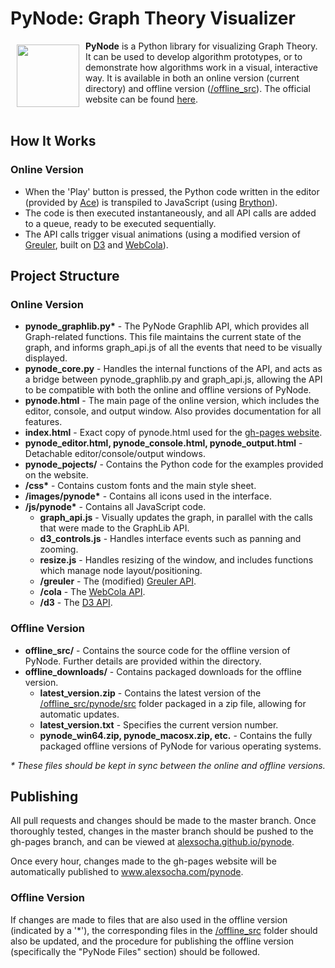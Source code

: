 # PyNode: Graph Theory Visualizer
<a href="http://www.alexsocha.com/pynode"><img src="http://www.alexsocha.com/images/pynode/logo.png" align="left" hspace="10" vspace="6" width="100px" height="100px"></a>
**PyNode** is a Python library for visualizing Graph Theory. It can be used to develop algorithm prototypes, or to demonstrate how algorithms work in a visual, interactive way. It is available in both an online version (current directory) and offline version (<a href="https://github.com/alexsocha/pynode/tree/master/offline_src">/offline_src</a>). The official website can be found <a href="http://www.alexsocha.com/pynode">here</a>.
<br><br>

## How It Works
### Online Version
* When the 'Play' button is pressed, the Python code written in the editor (provided by <a href="https://ace.c9.io/#nav=about">Ace</a>) is transpiled to JavaScript (using <a href="https://github.com/mauriciopoppe/greuler">Brython</a>).
* The code is then executed instantaneously, and all API calls are added to a queue, ready to be executed sequentially.
* The API calls trigger visual animations (using a modified version of <a href="https://github.com/maurizzzio/greuler">Greuler</a>, built on <a href="https://github.com/d3/d3">D3</a> and <a href="https://github.com/tgdwyer/WebCola">WebCola</a>).

## Project Structure
### Online Version
* **pynode_graphlib.py\*** - The PyNode Graphlib API, which provides all Graph-related functions. This file maintains the current state of the graph, and informs graph_api.js of all the events that need to be visually displayed.
* **pynode_core.py** - Handles the internal functions of the API, and acts as a bridge between pynode_graphlib.py and graph_api.js, allowing the API to be compatible with both the online and offline versions of PyNode.
* **pynode.html** - The main page of the online version, which includes the editor, console, and output window. Also provides documentation for all features.
* **index.html** - Exact copy of pynode.html used for the <a href="https://alexsocha.github.io/pynode/">gh-pages website</a>.
* **pynode_editor.html, pynode_console.html, pynode_output.html** - Detachable editor/console/output windows.
* **pynode_pojects/** - Contains the Python code for the examples provided on the website.
* **/css\*** - Contains custom fonts and the main style sheet.
* **/images/pynode\*** - Contains all icons used in the interface.
* **/js/pynode\*** - Contains all JavaScript code.
    * **graph_api.js** - Visually updates the graph, in parallel with the calls that were made to the GraphLib API.
    * **d3_controls.js** - Handles interface events such as panning and zooming.
    * **resize.js** - Handles resizing of the window, and includes functions which manage node layout/positioning.
    * **/greuler** - The (modified) <a href="https://github.com/maurizzzio/greuler">Greuler API</a>.
    * **/cola** - The <a href="https://github.com/tgdwyer/WebCola">WebCola API</a>.
    * **/d3** - The <a href="https://github.com/d3/d3">D3 API</a>.
### Offline Version
* **offline_src/** - Contains the source code for the offline version of PyNode. Further details are provided within the directory.
* **offline_downloads/** - Contains packaged downloads for the offline version.
    * **latest_version.zip** - Contains the latest version of the <a href="https://github.com/alexsocha/pynode/tree/master/offline_src/pynode/src">/offline_src/pynode/src</a> folder packaged in a zip file, allowing for automatic updates.
    * **latest_version.txt** - Specifies the current version number.
    * **pynode_win64.zip, pynode_macosx.zip, etc.** - Contains the fully packaged offline versions of PyNode for various operating systems.
    
_\* These files should be kept in sync between the online and offline versions._

## Publishing
All pull requests and changes should be made to the master branch. Once thoroughly tested, changes in the master branch should be pushed to the gh-pages branch, and can be viewed at <a href="https://alexsocha.github.io/pynode/">alexsocha.github.io/pynode</a>.

Once every hour, changes made to the gh-pages website will be automatically published to <a href="http://www.alexsocha.com/pynode">www.alexsocha.com/pynode</a>.

### Offline Version
If changes are made to files that are also used in the offline version (indicated by a '\*'), the corresponding files in the <a href="https://github.com/alexsocha/pynode/tree/master/offline_src">/offline_src</a> folder should also be updated, and the procedure for publishing the offline version (specifically the "PyNode Files" section) should be followed.
